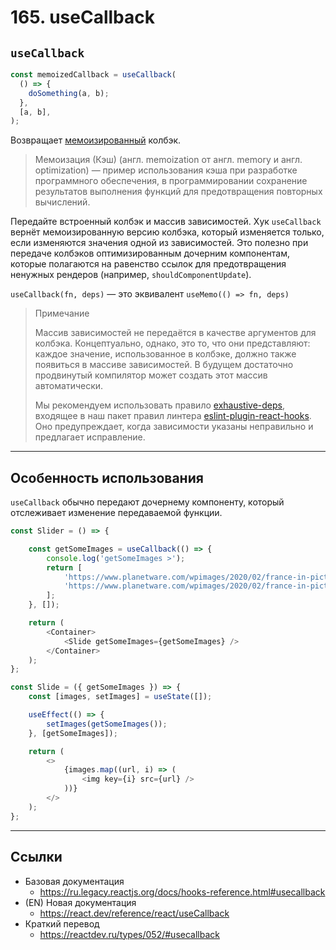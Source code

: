 # 165. useCallback

## `useCallback`

```javascript
const memoizedCallback = useCallback(
  () => {
    doSomething(a, b);
  },
  [a, b],
);
```

Возвращает [мемоизированный](https://ru.wikipedia.org/wiki/%D0%9C%D0%B5%D0%BC%D0%BE%D0%B8%D0%B7%D0%B0%D1%86%D0%B8%D1%8F) колбэк.

> Мемоизация (Кэш) (англ. memoization от англ. memory и англ. optimization) — пример использования кэша при разработке программного обеспечения, в программировании сохранение результатов выполнения функций для предотвращения повторных вычислений.

Передайте встроенный колбэк и массив зависимостей. Хук `useCallback` вернёт мемоизированную версию колбэка, который изменяется только, если изменяются значения одной из зависимостей. Это полезно при передаче колбэков оптимизированным дочерним компонентам, которые полагаются на равенство ссылок для предотвращения ненужных рендеров (например, `shouldComponentUpdate`).

`useCallback(fn, deps)` — это эквивалент `useMemo(() => fn, deps)`

> Примечание
>
> Массив зависимостей не передаётся в качестве аргументов для колбэка. Концептуально, однако, это то, что они представляют: каждое значение, использованное в колбэке, должно также появиться в массиве зависимостей. В будущем достаточно продвинутый компилятор может создать этот массив автоматически.
>
> Мы рекомендуем использовать правило [exhaustive-deps](https://github.com/facebook/react/issues/14920), входящее в наш пакет правил линтера [eslint-plugin-react-hooks](https://www.npmjs.com/package/eslint-plugin-react-hooks#installation). Оно предупреждает, когда зависимости указаны неправильно и предлагает исправление.

---

## Особенность использования

`useCallback` обычно передают дочернему компоненту, который отслеживает изменение передаваемой функции. 


```javascript
const Slider = () => {

	const getSomeImages = useCallback(() => {
		console.log('getSomeImages >');
		return [
			'https://www.planetware.com/wpimages/2020/02/france-in-pictures-beautiful-places-to-photograph-eiffel-tower.jpg',
			'https://www.planetware.com/wpimages/2020/02/france-in-pictures-beautiful-places-to-photograph-eiffel-tower.jpg',
		];
	}, []);

	return (
		<Container>
			<Slide getSomeImages={getSomeImages} />
		</Container>
	);
};

const Slide = ({ getSomeImages }) => {
	const [images, setImages] = useState([]);

	useEffect(() => {
		setImages(getSomeImages());
	}, [getSomeImages]);

	return (
		<>
			{images.map((url, i) => (
				<img key={i} src={url} />
			))}
		</>
	);
};
```

---

## Ссылки

- Базовая документация
	- https://ru.legacy.reactjs.org/docs/hooks-reference.html#usecallback
- (EN) Новая документация
	- https://react.dev/reference/react/useCallback
- Краткий перевод
	- https://reactdev.ru/types/052/#usecallback
